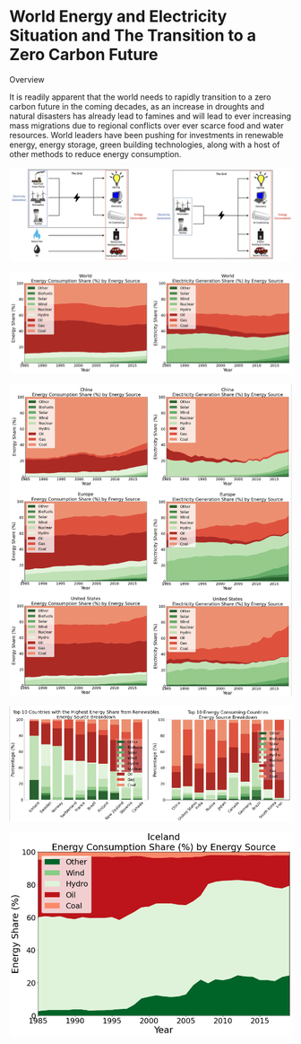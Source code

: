 # World Energy and Electricity Situation and The Transition to a Zero Carbon Future

Overview

It is readily apparent that the world needs to rapidly transition to a zero carbon future in the coming decades, as an increase in droughts and natural disasters has already lead to famines and will lead to ever increasing mass migrations due to regional conflicts over ever scarce food and water resources.  World leaders have been pushing for investments in renewable energy, energy storage, green building technologies, along with a host of other methods to reduce energy consumption. 

![image 14](/images/image14.jpeg)

![image 8](/images/image8.png)

![image 7](/images/image7.png)

![image 10](/images/image10.png)

![image 13](/images/image13.png)
